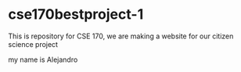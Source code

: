 # cse170bestproject-1
This is repository for CSE 170, we are making a website for our citizen science project

my name is Alejandro